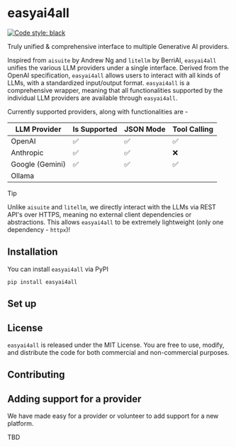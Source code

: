 # easyai4all

[![Code style: black](https://img.shields.io/badge/code%20style-black-000000.svg)](https://github.com/psf/black)

Truly unified & comprehensive interface to multiple Generative AI providers.

Inspired from `aisuite` by Andrew Ng and `litellm` by BerriAI, `easyai4all` unifies the various LLM providers under a single interface. Derived from the OpenAI specification, `easyai4all` allows users to interact with all kinds of LLMs, with a standardized input/output format. `easyai4all` is a comprehensive wrapper, meaning that all functionalities supported by the individual LLM providers are available through `easyai4all`.

Currently supported providers, along with functionalities are -

| LLM Provider | Is Supported | JSON Mode | Tool Calling |
|--------------|--------------|-----------|--------------|
| OpenAI | ✅ | ✅ | ✅ |
| Anthropic | ✅ | ✅ | ❌ |
| Google (Gemini) | ✅ | ✅ | ✅ |
| Ollama |

> [!TIP] 
>
> Unlike `aisuite` and `litellm`, we directly interact with the LLMs via REST API's over HTTPS, meaning no external client dependencies or abstractions. This allows `easyai4all` to be extremely lightweight (only one dependency - `httpx`)!


## Installation

You can install `easyai4all` via PyPI

```shell
pip install easyai4all
```

## Set up

<!-- To get started, you will need API Keys for the providers you intend to use. You'll need to
install the provider-specific library either separately or when installing aisuite.

The API Keys can be set as environment variables, or can be passed as config to the aisuite Client constructor.
You can use tools like [`python-dotenv`](https://pypi.org/project/python-dotenv/) or [`direnv`](https://direnv.net/) to set the environment variables manually. Please take a look at the `examples` folder to see usage.

Here is a short example of using `aisuite` to generate chat completion responses from gpt-4o and claude-3-5-sonnet.

Set the API keys.
```shell
export OPENAI_API_KEY="your-openai-api-key"
export ANTHROPIC_API_KEY="your-anthropic-api-key"
```

Use the python client.
```python
import aisuite as ai
client = ai.Client()

models = ["openai:gpt-4o", "anthropic:claude-3-5-sonnet-20240620"]

messages = [
    {"role": "system", "content": "Respond in Pirate English."},
    {"role": "user", "content": "Tell me a joke."},
]

for model in models:
    response = client.chat.completions.create(
        model=model,
        messages=messages,
        temperature=0.75
    )
    print(response.choices[0].message.content)

```
Note that the model name in the create() call uses the format - `<provider>:<model-name>`.
`aisuite` will call the appropriate provider with the right parameters based on the provider value.
For a list of provider values, you can look at the directory - `aisuite/providers/`. The list of supported providers are of the format - `<provider>_provider.py` in that directory. We welcome  providers adding support to this library by adding an implementation file in this directory. Please see section below for how to contribute.

For more examples, check out the `examples` directory where you will find several notebooks that you can run to experiment with the interface. -->

## License

`easyai4all` is released under the MIT License. You are free to use, modify, and distribute the code for both commercial and non-commercial purposes.

## Contributing

<!-- If you would like to contribute, please read our [Contributing Guide](https://github.com/andrewyng/aisuite/blob/main/CONTRIBUTING.md) and join our [Discord](https://discord.gg/T6Nvn8ExSb) server! -->

## Adding support for a provider
We have made easy for a provider or volunteer to add support for a new platform.

TBD
